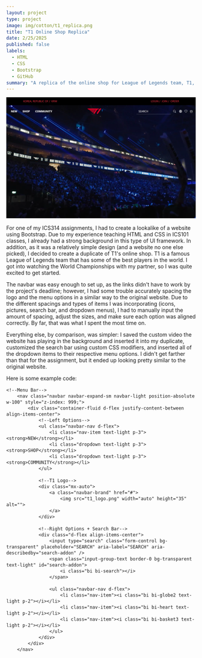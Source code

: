 ```yaml
---
layout: project
type: project
image: img/cotton/t1_replica.png
title: "T1 Online Shop Replica"
date: 2/25/2025
published: false
labels:
  - HTML
  - CSS
  - Bootstrap
  - GitHub
summary: "A replica of the online shop for League of Legends team, T1, for my ICS314 class."
---
```


<img class="img-fluid" src="../img/cotton/t1_replica.png">

For one of my ICS314 assignments, I had to create a lookalike of a website using Bootstrap. Due to my experience teaching HTML and CSS in ICS101 classes, I already had a strong background in this type of UI framework. In addition, as it was a relatively simple design (and a website no one else picked), I decided to create a duplicate of T1's online shop. T1 is a famous League of Legends team that has some of the best players in the world. I got into watching the World Championships with my partner, so I was quite excited to get started.

The navbar was easy enough to set up, as the links didn't have to work by the project's deadline; however, I had some trouble accurately spacing the logo and the menu options in a similar way to the original website. Due to the different spacings and types of items I was incorporating (icons, pictures, search bar, and dropdown menus), I had to manually input the amount of spacing, adjust the sizes, and make sure each option was aligned correctly. By far, that was what I spent the most time on.

Everything else, by comparison, was simpler: I saved the custom video the website has playing in the background and inserted it into my duplicate, customized the search bar using custom CSS modifiers, and inserted all of the dropdown items to their respective menu options. I didn't get farther than that for the assignment, but it ended up looking pretty similar to the original website.

Here is some example code:

```
<!--Menu Bar-->
    <nav class="navbar navbar-expand-sm navbar-light position-absolute w-100" style="z-index: 999;">
        <div class="container-fluid d-flex justify-content-between align-items-center">
            <!--Left Options-->
            <ul class="navbar-nav d-flex">
                <li class="nav-item text-light p-3"><strong>NEW</strong></li>
                <li class="dropdown text-light p-3"><strong>SHOP</strong></li>
                <li class="dropdown text-light p-3"><strong>COMMUNITY</strong></li>
            </ul>
    
            <!--T1 Logo-->
            <div class="mx-auto">
                <a class="navbar-brand" href="#">
                    <img src="t1_logo.png" width="auto" height="35" alt="">
                </a>
            </div>
    
            <!--Right Options + Search Bar-->
            <div class="d-flex align-items-center">
                <input type="search" class="form-control bg-transparent" placeholder="SEARCH" aria-label="SEARCH" aria-describedby="search-addon" />
                <span class="input-group-text border-0 bg-transparent text-light" id="search-addon">
                    <i class="bi bi-search"></i>
                </span>
    
                <ul class="navbar-nav d-flex">
                    <li class="nav-item"><i class="bi bi-globe2 text-light p-2"></i></li>
                    <li class="nav-item"><i class="bi bi-heart text-light p-2"></i></li>
                    <li class="nav-item"><i class="bi bi-basket3 text-light p-2"></i></li>
                </ul>
            </div>
        </div>
    </nav>
```
